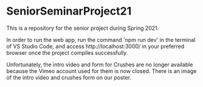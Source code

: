 # SeniorSeminarProject21

This is a repository for the senior project during Spring 2021.

In order to run the web app, run the command 'npm run dev' in the terminal of VS Studio Code,
and access http://localhost:3000/ in your preferred browser once the project compiles successfully.

Unfortunately, the intro video and form for Crushes are no longer available 
because the Vimeo account used for them is now closed.
There is an image of the intro video and crushes form on our poster.


